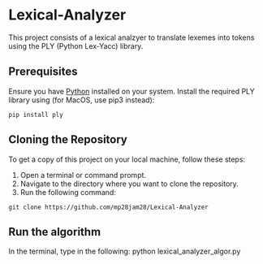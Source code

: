 # Lexical-Analyzer
This project consists of a lexical analzyer to translate lexemes into tokens using the PLY (Python Lex-Yacc) library.

## Prerequisites
Ensure you have [Python](https://www.python.org/downloads/) installed on your system.
Install the required PLY library using (for MacOS, use pip3 instead):
```
pip install ply
```

## Cloning the Repository
To get a copy of this project on your local machine, follow these steps:
1. Open a terminal or command prompt.
2. Navigate to the directory where you want to clone the repository.
3. Run the following command:
```
git clone https://github.com/mp28jam28/Lexical-Analyzer
```

## Run the algorithm
In the terminal, type in the following:
python lexical_analyzer_algor.py
